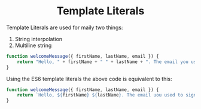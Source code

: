 <h1  align="center"> Template Literals </h1>

Template Literals are used for maily two things:
1. String interpolation
2. Multiline string


```js
function welcomeMessage({ firstName, lastName, email }) {
    return "Hello, " + firstName + " " + lastName + ". The email you used to signup is \"" + email + "\"";
}
```

Using the ES6 template literals the above code is equivalent to this:

```js
function welcomeMessage({ firstName, lastName, email }) {
    return `Hello, ${firstName} ${lastName}. The email uou used to signup is "${email}"`;
}
```